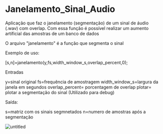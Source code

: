 # Janelamento_Sinal_Audio
Aplicação que faz o janelamento (segmentação) de um sinal de áudio (.wav) com overlap. Com essa função é possível realizar um aumento artificial das amostras de um banco de dados

O arquivo "janelamento" é a função que segmenta o sinal 

Exemplo de uso:

[s,n]=janelamento(y,fs,width_window_s,overlap_percent,0);

Entradas

y=sinal original
fs=frequência de amostragem 
width_window_s=largura da janela em segundos 
overlap_percent= porcentagem de overlap
plotar= plotar a segmentação do sinal (Utilizado para debug)

Saída:

s=matriz com os sinais segmnetados 
n=numero de amostras após a segmentação

![untitled](https://github.com/lucasTeoSan/Janelamento_Sinal_Audio/assets/34036704/4fd8178c-98ab-441b-99fc-71c27ea8dee2)
